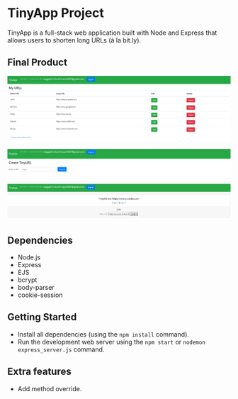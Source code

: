 # TinyApp Project

TinyApp is a full-stack web application built with Node and Express that allows users to shorten long URLs (à la bit.ly).

## Final Product

!["Screenshot of index page"](https://github.com/woodpeckershop/tinyapp/blob/master/docs/urls-page.PNG?raw=true)

!["Screenshot of create url page"](https://github.com/woodpeckershop/tinyapp/blob/master/docs/new-page.PNG?raw=true)

!["Screenshot of update url page"](https://github.com/woodpeckershop/tinyapp/blob/master/docs/update-page.PNG?raw=true)

## Dependencies

- Node.js
- Express
- EJS
- bcrypt
- body-parser
- cookie-session

## Getting Started

- Install all dependencies (using the `npm install` command).
- Run the development web server using the `npm start` or `nodemon express_server.js` command.

## Extra features

- Add method override.
